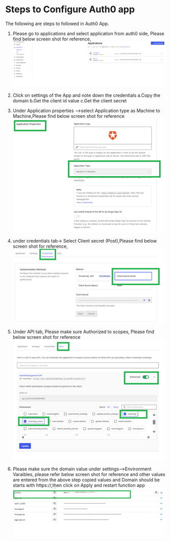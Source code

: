 # Steps to Configure Auth0 app
The following are steps to followed in Auth0 App.

1. Please go to applications and select application from auth0 side, Please find below screen shot for reference,
![](Images/Applications.png?raw=true)

2. Click on settings of the App and note down the credentials
a.Copy the domain
b.Get the client id value
c.Get the client secret
3. Under Application properties -->select Application type as Machine to Machine,Please find below screen shot for reference
![](Images/ApplicationProperties.png?raw=true)
4. under credentials tab-> Select Client secret (Post),Please find below screen shot for reference,
![](Images/Credentials.png?raw=true)
5. Under API tab, Please make sure Authorized to scopes, Please find below screen shot for reference
![](Images/API.png?raw=true)
6. Please make sure the domain value under  settings-->Environment Varaibles, please refer below screen shot for reference and other values are entered from the above step copied values and Domain should be  starts with https://,then click on Apply  and restart function app
![](Images/functionappvalues.png?raw=true)

